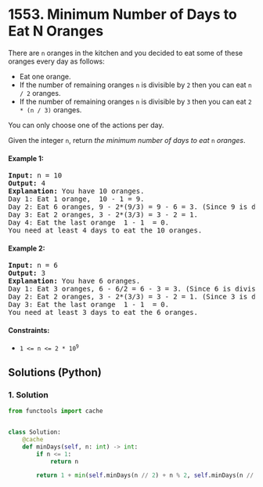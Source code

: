 # 1553. Minimum Number of Days to Eat N Oranges
There are `n` oranges in the kitchen and you decided to eat some of these oranges every day as follows:
* Eat one orange.
* If the number of remaining oranges `n` is divisible by `2` then you can eat `n / 2` oranges.
* If the number of remaining oranges `n` is divisible by `3` then you can eat `2 * (n / 3)` oranges.

You can only choose one of the actions per day.

Given the integer `n`, return *the minimum number of days to eat* `n` *oranges*.

#### Example 1:
<pre>
<strong>Input:</strong> n = 10
<strong>Output:</strong> 4
<strong>Explanation:</strong> You have 10 oranges.
Day 1: Eat 1 orange,  10 - 1 = 9.
Day 2: Eat 6 oranges, 9 - 2*(9/3) = 9 - 6 = 3. (Since 9 is divisible by 3)
Day 3: Eat 2 oranges, 3 - 2*(3/3) = 3 - 2 = 1.
Day 4: Eat the last orange  1 - 1  = 0.
You need at least 4 days to eat the 10 oranges.
</pre>

#### Example 2:
<pre>
<strong>Input:</strong> n = 6
<strong>Output:</strong> 3
<strong>Explanation:</strong> You have 6 oranges.
Day 1: Eat 3 oranges, 6 - 6/2 = 6 - 3 = 3. (Since 6 is divisible by 2).
Day 2: Eat 2 oranges, 3 - 2*(3/3) = 3 - 2 = 1. (Since 3 is divisible by 3)
Day 3: Eat the last orange  1 - 1  = 0.
You need at least 3 days to eat the 6 oranges.
</pre>

#### Constraints:
* <code>1 <= n <= 2 * 10<sup>9</sup></code>

## Solutions (Python)

### 1. Solution
```Python
from functools import cache


class Solution:
    @cache
    def minDays(self, n: int) -> int:
        if n <= 1:
            return n

        return 1 + min(self.minDays(n // 2) + n % 2, self.minDays(n // 3) + n % 3)
```
